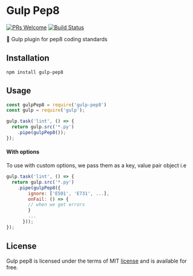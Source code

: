 # Gulp Pep8
[![PRs Welcome](https://img.shields.io/badge/PRs-welcome-brightgreen.svg)](http://makeapullrequest.com) 
[![Build Status](https://travis-ci.org/collin5/gulp-pep8.svg?branch=master)](https://travis-ci.org/collin5/gulp-pep8)

  :closed_book: Gulp plugin for pep8 coding standards
 
## Installation

 ```
 npm install gulp-pep8

 ```
 
## Usage
```javascript
const gulpPep8 = require('gulp-pep8')
const gulp = require('gulp');

gulp.task('lint', () => {
  return gulp.src('*.py')
    .pipe(gulpPep8());
});
```
#### With options
To use with custom options, we pass them as a key, value pair object i.e

```javascript
gulp.task('lint', () => {
  return gulp.src('*.py')
    .pipe(gulpPep8({
        ignore: ['E501', 'E731', ...],
        onFail: () => {
        // when we get errors
        }
        ...
      }));
});
```


## License
Gulp pep8 is licensed under the terms of MIT [license](LICENSE.md) and is available for free.
